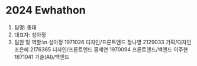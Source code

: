 # 2024 Ewhathon 
1. 팀명: 총대
2. 대표자: 성아정
3. 팀원 및 역할:\n
    성아정 1971026 디자인/프론트엔드
    정나영 2129033 기획/디자인
    조은혜 2176365 디자인/프론트엔드
    홍세연 1970094 프론트엔드/백엔드
    이주현 1871041 기술(AI)/백엔드

